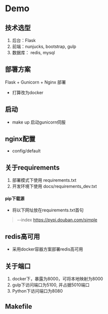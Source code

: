 # Demo

## 技术选型
1. 后台：Flask
2. 前端：nunjucks, bootstrap, gulp
3. 数据库： redis, mysql

## 部署方案

Flask + Gunicorn + Nginx 部署
* 打算改为docker

## 启动
* make up 启动gunicorn伺服

## nginx配置
* config/default


## 关于requirements
1. 部署模式下使用 requirements.txt
2. 开发环境下使用 docs/requirements_dev.txt


#### pip下载源
* 将以下网址放在requirements.txt首句
 > --index https://pypi.douban.com/simple

## redis高可用
* 采用docker容器方案部署redis高可用

## 关于端口
1. docker下，暴露为8000，可将本地映射为8000
2. gulp下访问端口为5100, 并占据5010端口
3. Python下访问端口为8080

## Makefile